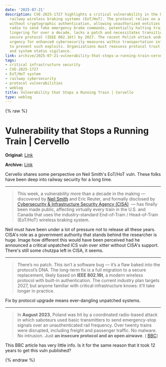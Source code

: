 ```yaml
---
date: '2025-07-21'
description: CVE-2025-1727 highlights a critical vulnerability in the U.S. and Canadian
  railway wireless braking systems (EoT/HoT). The protocol relies on a BCH checksum
  without cryptographic authentication, allowing unauthorized entities with a software-defined
  radio to send fake emergency brake commands, potentially halting trains. This flaw,
  lingering for over a decade, lacks a patch and necessitates transitioning to a more
  secure protocol (IEEE 802.16t) by 2027. The recent Polish attack underscores the
  urgency for enhanced cybersecurity measures within transportation infrastructure
  to prevent such exploits. Organizations must reassess protocol trust, RF exposure,
  and system status vigilance.
link: archive/2025-07-21-vulnerability-that-stops-a-running-train-cervello.md
tags:
- critical infrastructure security
- CVE-2025-1727
- EoT/HoT system
- railway cybersecurity
- protocol vulnerabilities
- weblog
title: Vulnerability that Stops a Running Train | Cervello
type: weblog
---
```

{% raw %}

# Vulnerability that Stops a Running Train | Cervello

**Original:** [Link](https://cervello.security/blog/vulnerabilities-incidents/research-cve-2025-1727/)

**Archive:** [Link](archive/2025-07-21-vulnerability-that-stops-a-running-train-cervello.md)

Cervello shares some perspective on Neil Smith's EoT/HoT vuln. These folks have been deep into railway security for a long time.

---

> This week, a vulnerability more than a decade in the making — discovered by [Neil Smith](https://x.com/midwestneil/status/1943708133421101446?ref_src=twsrc%5Etfw%7Ctwcamp%5Etweetembed%7Ctwterm%5E1943708133421101446%7Ctwgr%5Ee63c080011cb930768c69d534b7f4dee1bd8d989%7Ctwcon%5Es1_&ref_url=https%3A%2F%2Fwww.tomshardware.com%2Ftech-industry%2Fcyber-security%2Fsecurity-vulnerability-on-u-s-trains-that-let-anyone-activate-the-brakes-on-the-rear-car-was-known-for-13-years-operators-refused-to-fix-the-issue-until-now) and Eric Reuter, and formally disclosed by [Cybersecurity & Infrastructure Security Agency (CISA)](https://www.cisa.gov/news-events/ics-advisories/icsa-25-191-10)  — has finally been made public, affecting virtually every train in the U.S. and Canada that uses the industry-standard End-of-Train / Head-of-Train (EoT/HoT) wireless braking system.

Neil must have been under a lot of pressure not to release all these years. CISA's role as a government authority that stands behind the researcher is huge. Image how different this would have been perceived had he announced a critical unpatched ICS vuln over xitter without CISA's support. There's still some chutzpa left in CISA, it seems.

---

> There’s no patch. This isn’t a software bug — it’s a flaw baked into the protocol’s DNA. The long-term fix is a full migration to a secure replacement, likely based on **IEEE 802.16t**, a modern wireless protocol with built-in authentication. The current industry plan targets 2027, but anyone familiar with critical infrastructure knows: it’ll take longer in practice.

Fix by protocol upgrade means ever-dangling unpatched systems.

---

> In **August 2023**, Poland was hit by a coordinated radio-based attack in which saboteurs used basic transmitters to send emergency-stop signals over an unauthenticated rail frequency. Over twenty trains were disrupted, including freight and passenger traffic. No malware. No intrusion. Just **an insecure protocol and an open airwave**. ( [BBC](https://www.bbc.com/news/world-europe-66630260))

This BBC article has very little info. Is it for the same reason that it took 12 years to get this vuln published?

{% endraw %}
